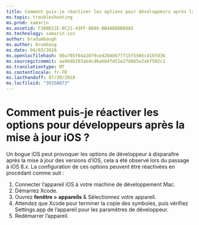 ```yaml
---
title: Comment puis-je réactiver les options pour développeurs après la mise à jour iOS ?
ms.topic: troubleshooting
ms.prod: xamarin
ms.assetid: F38BD21E-0C21-43FF-80A6-BB4A88DB88A5
ms.technology: xamarin-ios
author: bradumbaugh
ms.author: brumbaug
ms.date: 04/03/2018
ms.openlocfilehash: 80a705f64a1079ced204b677715f5566c410fd36
ms.sourcegitcommit: aa9b9b203ab4cd6a6b4fd51e27d865e2abf582c1
ms.translationtype: MT
ms.contentlocale: fr-FR
ms.lasthandoff: 07/30/2018
ms.locfileid: "39350873"
---
```

# <a name="how-can-i-reenable-developer-options-after-updating-ios"></a>Comment puis-je réactiver les options pour développeurs après la mise à jour iOS ?

Un bogue iOS peut provoquer les options de développeur à disparaître après la mise à jour des versions d’iOS, cela a été observé lors du passage à iOS 8.x. La configuration de ces options peuvent être réactivées en procédant comme suit :

1. Connecter l’appareil iOS à votre machine de développement Mac.
2. Démarrez Xcode.
3. Ouvrez **fenêtre > appareils** & Sélectionnez votre appareil.
4. Attendez que Xcode pour terminer la copie des symboles, puis vérifiez Settings.app de l’appareil pour les paramètres de développeur.
5. Redémarrer l’appareil.
